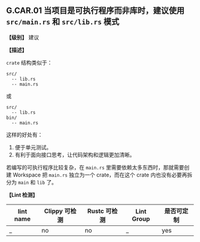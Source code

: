 ## G.CAR.01 当项目是可执行程序而非库时，建议使用 `src/main.rs` 和 `src/lib.rs` 模式

**【级别】** 建议

**【描述】**

`crate` 结构类似于：

```text
src/
  -- lib.rs
  -- main.rs
```

或

```text
src/
  -- lib.rs
bin/
  -- main.rs
```

这样的好处有：

1. 便于单元测试。
2. 有利于面向接口思考，让代码架构和逻辑更加清晰。

若编写的可执行程序比较复杂，在 `main.rs` 里需要依赖太多东西时，那就需要创建 Workspace 把 `main.rs` 独立为一个 crate，而在这个 crate 内也没有必要再拆分为 `main` 和 `lib` 了。

**【Lint 检测】**

| lint name | Clippy 可检测 | Rustc 可检测 | Lint Group | 是否可定制 |
| --------- | ------------- | ------------ | ---------- | ---------- |
| _         | no            | no           | _          | yes        |
